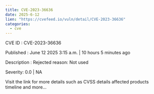 ```yaml
---
title: CVE-2023-36636
date: 2025-6-12
lien: "https://cvefeed.io/vuln/detail/CVE-2023-36636"
categories:
  - cve
---
```


CVE ID : CVE-2023-36636

Published :  June 12
2025
3:15 a.m. | 10 hours
5 minutes ago

Description : Rejected reason: Not used

Severity: 0.0 | NA

Visit the link for more details
such as CVSS details
affected products
timeline
and more...
